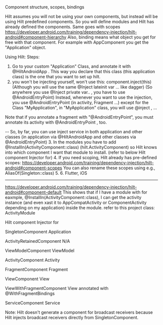 Component structure, scopes, bindings

Hilt assumes you will not be using your own components, but instead will be using Hilt predefined components.
So you will define modules and Hilt has already defined the components.
Same goes with scopes
https://developer.android.com/training/dependency-injection/hilt-android#component-hierarchy
Also, binding means what object you get for free with that component. For example with AppComponent you get the "Application" object.

Using Hilt:
Steps:
1. Go to your custom "Application" Class, and annotate it with @HiltAndroidApp . This way you declare that this class (this application class) is the one that you want to set up hilt.
2. you won't be injecting yourself, won't use this: component.inject(this) (Although you will use the same @Inject lateinit var ... like dagger) (So anywhere you use @Inject private var.. , you have to use @AndroidEntryPoint)
Instead, whenever you want to use the injection, you use @AndroidEntryPoint (in activity, Fragment ...) except for the Class "MyApplication", in "MyApplication" class, you will use @inject , ...

Note that if you annotate a fragment with "@AndroidEntryPoint", you must annotate its activity with @AndroidEntryPoint , too.

-- So, by far, you can use inject service in both application and other classes (in application via @HiltAndroidApp and other classes via @AndroidEntryPoint)
3. In the modules you have to add @InstallIn(ActivityComponent::class) (hilt.ActivityComponent) so Hilt knows into which component I want that module to install. (refer to below Hilt component	Injector for)
4. If you need scoping, Hilt already has pre-defined scopes: https://developer.android.com/training/dependency-injection/hilt-android#component-scopes
You can also rename these scopes using e.g., AliasOf(Singleton::class)
5. 
6. Flutter, iOS

------------------------------------------------------
https://developer.android.com/training/dependency-injection/hilt-android#component-default
This shows that if I have a module with for eaxmple, @InstallIn(ActivityComponent::class), I can get the activity instance (and even xast it to AppCompatActivity or ComponentActivity depending on my application) inside the module. refer to this project class: ActivityModule

Hilt component	Injector for

SingletonComponent	Application

ActivityRetainedComponent	N/A

ViewModelComponent	ViewModel

ActivityComponent	Activity

FragmentComponent	Fragment

ViewComponent	View

ViewWithFragmentComponent	View annotated with @WithFragmentBindings

ServiceComponent	Service

Note: Hilt doesn't generate a component for broadcast receivers because Hilt injects broadcast receivers directly from SingletonComponent.
